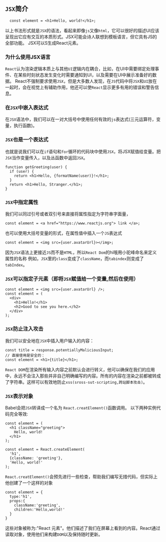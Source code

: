 <!--
 * @Author: zhangwu
 * @Date: 2022-03-31 11:50:49
 * @LastEditors: zhangwu
 * @LastEditTime: 2022-04-05 13:48:24
 * @Description: 请填写简介
-->
## `JSX`简介

```
  const element = <h1>Hello, world!</h1>;
```

以上书法形式就是`JSX`的语法，看起来即像`js`又像`html`，它可以很好的描述UI应该呈现出它应有交互的本质形式。JSX可能会诗人联想到模板语言，但它具有JS的全部功能。
JSX可以S生成React元素。

### 为什么使用JSX语言

`React`认为渲染逻辑本质上与其他`UI`逻辑内在耦合，比如，在UI中需要绑定处理事件、在某些时刻状态发生变化时需要通知到UI，以及需要在UI中展示准备好的数据。
React不强制要求使用`JSX`，但是大多数人发现，在`JS`代码中将`JSX`和`UI`放在一起时，会在视觉上有辅助作用，他还可以使`React`显示更多有用的错误和警告信息。

### 在`JSX`中嵌入表达式

在`JSX`语法中，我们可以在一对大括号中使用任何有效的`js`表达式(三元运算符，变量，执行函数)。

### `JSX`也是一个表达式

也就是说我们可以在`if`语句和`for`循环的代码块中使用`JSX`，将JSX赋值给变量。把`JSX`当作变量传入，以及丛函数中返回`JSX`。

```
function getGreeting(user) {
  if (user) {
    return <h1>Hello, {formatName(user)}!</h1>;
  }
  return <h1>Hello, Stranger.</h1>;
}
```

### `JSX`中指定属性

我们可以同过引号或者双引号来直接将属性指定为字符串字面量，

```
const element = <a href="https://www.reactjs.org"> link </a>;
```

也可以使用大括号变量的形式，在属性值中插入一个`JS`表达式

```
const element = <img src={user.avatarUrl}></img>;
```

因为`JSX`语法上更接近`JS`而不是`HTML`，所以`React Dom`的hi哦用小驼峰命名来定义属性的名称
例如，`JSX`里的`class`变成了`className`，而`tabindex`则变成了`tabIndex`。

### `JSX`可以指定子元素（即将`JSX`赋值给一个变量,然后在使用）

```
const element = <img src={user.avatarUrl} />;
const element = (
  <div>
    <h1>Hello!</h1>
    <h2>Good to see you here.</h2>
  </div>
);
```

### `JSX`防止注入攻击

我们可以安全地在`JSX`中插入用户输入的内容：

```
const title = response.potentiallyMaliciousInput;
// 直接使用是安全的：
const element = <h1>{title}</h1>;
```

`React DOM`在渲染所有输入内容之前默认会进行转义，他可以确保在我们的应用中，永远不会注入那些并非自己明确编写的内容。所有的内容在渲染之前都被转成了字符串。这样可以有效地防止`xss(sross-sut-scripting,跨站脚本攻击)`。

### `JSX`表示对象

Babel会把`JSX`转译成一个名为 `React.creatElement()`函数调用。
以下两种实例代码完全等效:

```
const element = (
  <h1 className="greeting">
    Hello, world!
  </h1>
);
```

```
const element = React.createElement(
  'h1',
  {className: 'greeting'},
  'Hello, world!'
);
```

 `React.creatElement()`会预先进行一些检查，帮助我们编写无措代码，但实际上他创建了一个这样的对象

 ```
 const element = {
   type:'h1',
   props:{
     className:'greeting',
     children:'Hello,world!'
   }
 }
```

这些对象被称为:"React 元素"。他们描述了我们在屏幕上看到的内容。React通过读取对象，使用他们来构建`DOM`以及保持随时更新。
